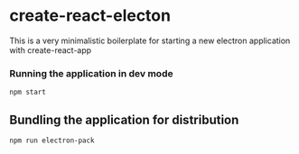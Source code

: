 # create-react-electon
This is a very minimalistic boilerplate for starting a new electron application with create-react-app

### Running the application in dev mode
`npm start`

## Bundling the application for distribution
`npm run electron-pack`